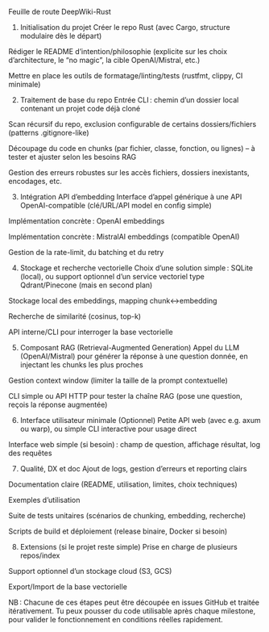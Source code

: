 Feuille de route DeepWiki-Rust
1. Initialisation du projet
 Créer le repo Rust (avec Cargo, structure modulaire dès le départ)

 Rédiger le README d’intention/philosophie (explicite sur les choix d’architecture, le “no magic”, la cible OpenAI/Mistral, etc.)

 Mettre en place les outils de formatage/linting/tests (rustfmt, clippy, CI minimale)

2. Traitement de base du repo
 Entrée CLI : chemin d’un dossier local contenant un projet code déjà cloné

 Scan récursif du repo, exclusion configurable de certains dossiers/fichiers (patterns .gitignore-like)

 Découpage du code en chunks (par fichier, classe, fonction, ou lignes) – à tester et ajuster selon les besoins RAG

 Gestion des erreurs robustes sur les accès fichiers, dossiers inexistants, encodages, etc.

3. Intégration API d’embedding
 Interface d’appel générique à une API OpenAI-compatible (clé/URL/API model en config simple)

 Implémentation concrète : OpenAI embeddings

 Implémentation concrète : MistralAI embeddings (compatible OpenAI)

 Gestion de la rate-limit, du batching et du retry

4. Stockage et recherche vectorielle
 Choix d’une solution simple : SQLite (local), ou support optionnel d’un service vectoriel type Qdrant/Pinecone (mais en second plan)

 Stockage local des embeddings, mapping chunk<->embedding

 Recherche de similarité (cosinus, top-k)

 API interne/CLI pour interroger la base vectorielle

5. Composant RAG (Retrieval-Augmented Generation)
 Appel du LLM (OpenAI/Mistral) pour générer la réponse à une question donnée, en injectant les chunks les plus proches

 Gestion context window (limiter la taille de la prompt contextuelle)

 CLI simple ou API HTTP pour tester la chaîne RAG (pose une question, reçois la réponse augmentée)

6. Interface utilisateur minimale
 (Optionnel) Petite API web (avec e.g. axum ou warp), ou simple CLI interactive pour usage direct

 Interface web simple (si besoin) : champ de question, affichage résultat, log des requêtes

7. Qualité, DX et doc
 Ajout de logs, gestion d’erreurs et reporting clairs

 Documentation claire (README, utilisation, limites, choix techniques)

 Exemples d’utilisation

 Suite de tests unitaires (scénarios de chunking, embedding, recherche)

 Scripts de build et déploiement (release binaire, Docker si besoin)

8. Extensions (si le projet reste simple)
 Prise en charge de plusieurs repos/index

 Support optionnel d’un stockage cloud (S3, GCS)

 Export/Import de la base vectorielle

NB :
Chacune de ces étapes peut être découpée en issues GitHub et traitée itérativement. Tu peux pousser du code utilisable après chaque milestone, pour valider le fonctionnement en conditions réelles rapidement.

